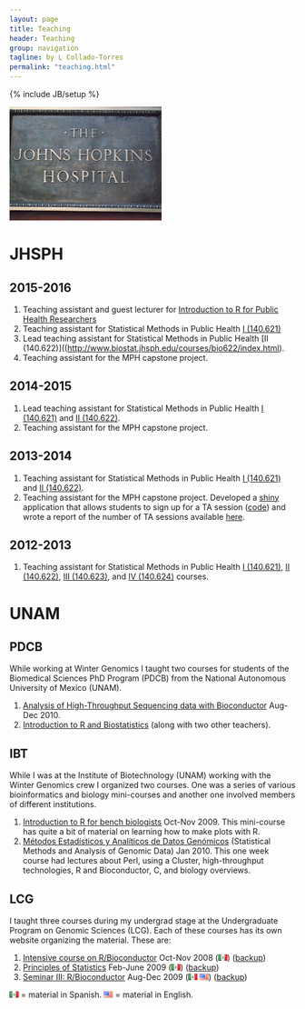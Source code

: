 ```yaml
---
layout: page
title: Teaching
header: Teaching
group: navigation
tagline: by L Collado-Torres
permalink: "teaching.html"
---
```

{% include JB/setup %}

<img class="image alignleft" src="images/hospital.jpg" width="268" height="200" alt="" />

# JHSPH

## 2015-2016

1. Teaching assistant and guest lecturer for [Introduction to R for Public Health Researchers](http://www.aejaffe.com/summerR_2015/)
1. Teaching assistant for Statistical Methods in Public Health [I (140.621)](http://www.biostat.jhsph.edu/courses/bio621/index.html)
1. Lead teaching assistant for Statistical Methods in Public Health [II (140.622)]((http://www.biostat.jhsph.edu/courses/bio622/index.html).
1. Teaching assistant for the MPH capstone project.

## 2014-2015

1. Lead teaching assistant for Statistical Methods in Public Health [I (140.621)](http://www.biostat.jhsph.edu/courses/bio621/index.html) and [II (140.622)](http://www.biostat.jhsph.edu/courses/bio622/index.html).
1. Teaching assistant for the MPH capstone project.

## 2013-2014

1. Teaching assistant for Statistical Methods in Public Health [I (140.621)](http://www.biostat.jhsph.edu/courses/bio621/index.html) and [II (140.622)](http://www.biostat.jhsph.edu/courses/bio622/index.html).
1. Teaching assistant for the MPH capstone project. Developed a [shiny](http://shiny.rstudio.com/) application that allows students to sign up for a TA session ([code](https://github.com/lcolladotor/MPHcapstoneTA)) and wrote a report of the number of TA sessions available [here](http://lcolladotor.github.io/mphtasessions/).

## 2012-2013

1. Teaching assistant for Statistical Methods in Public Health [I (140.621)](http://www.biostat.jhsph.edu/courses/bio621/index.html), [II (140.622)](http://www.biostat.jhsph.edu/courses/bio622/index.html), [III (140.623)](http://www.biostat.jhsph.edu/courses/bio623/index.html), and [IV (140.624)](http://www.biostat.jhsph.edu/courses/bio624/index.html) courses.

# UNAM

## PDCB

While working at Winter Genomics I taught two courses for students of the Biomedical Sciences PhD Program (PDCB) from the National Autonomous University of Mexico (UNAM).

1. [Analysis of High-Throughput Sequencing data with Bioconductor](http://lcolladotor.github.io/courses/PDCB-HTS.html) Aug-Dec 2010.
1. [Introduction to R and Biostatistics](http://lcolladotor.github.io/courses/PDCB-Biostats.html) (along with two other teachers).

## IBT

While I was at the Institute of Biotechnology (UNAM) working with the Winter Genomics crew I organized two courses. One was a series of various bioinformatics and biology mini-courses and another one involved members of different institutions.

1. [Introduction to R for bench biologists](http://lcolladotor.github.io/courses/mIntroR.html) Oct-Nov 2009. This mini-course has quite a bit of material on learning how to make plots with R.
1. [Métodos Estadísticos y Analíticos de Datos Genómicos](http://lcolladotor.github.io/courses/MEyAdDG.html) (Statistical Methods and Analysis of Genomic Data) Jan 2010. This one week course had lectures about Perl, using a Cluster, high-throughput technologies, R and Bioconductor, C, and biology overviews.

## LCG

I taught three courses during my undergrad stage at the Undergraduate Program on Genomic Sciences (LCG). Each of these courses has its own website organizing the material. These are:

1. [Intensive course on R/Bioconductor](http://www.lcg.unam.mx/~lcollado/R/) Oct-Nov 2008 (<img src="images/mx.png" alt="Spanish">) ([backup](http://lcolladotor.github.io/courses/Courses/R/))
1. [Principles of Statistics](http://www.lcg.unam.mx/~lcollado/E/) Feb-June 2009 (<img src="images/mx.png" alt="Spanish">) ([backup](http://lcolladotor.github.io/courses/Courses/E/))
1. [Seminar III: R/Bioconductor](http://www.lcg.unam.mx/~lcollado/B/) Aug-Dec 2009 (<img src="images/mx.png" alt="Spanish"> <img src="images/us.png" alt="English">) ([backup](http://lcolladotor.github.io/courses/Courses/B/))

<img src="images/mx.png" alt="Spanish"> = material in Spanish. <img src="images/us.png" alt="English"> = material in English.